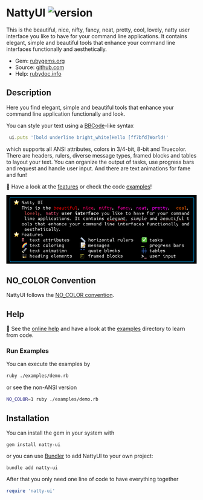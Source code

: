 # NattyUI ![version](https://img.shields.io/gem/v/natty-ui?label=)

This is the beautiful, nice, nifty, fancy, neat, pretty, cool, lovely, natty user interface you like to have for your command line applications. It contains elegant, simple and beautiful tools that enhance your command line interfaces functionally and aesthetically.

- Gem: [rubygems.org](https://rubygems.org/gems/natty-ui)
- Source: [github.com](https://github.com/mblumtritt/natty-ui)
- Help: [rubydoc.info](https://rubydoc.info/gems/natty-ui/NattyUI)

## Description

Here you find elegant, simple and beautiful tools that enhance your command line application functionally and look.

You can style your text using a [BBCode](https://en.wikipedia.org/wiki/BBCode)-like syntax

```ruby
 ui.puts '[bold underline bright_white]Hello [ff7bfd]World!'
```

which supports all ANSI attributes, colors in 3/4-bit, 8-bit and Truecolor. There are headers, rulers, diverse message types, framed blocks and tables to layout your text. You can organize the output of tasks, use progress bars and request and handle user input. And there are text animations for fame and fun!

🚀 Have a look at the [features](https://rubydoc.info/gems/natty-ui/NattyUI/Features) or check the code [examples](./examples/)!

![illustration](https://raw.githubusercontent.com/mblumtritt/natty-ui/main/examples/illustration.png)

## NO_COLOR Convention

NattyUI follows the [NO_COLOR convention](https://no-color.org).

## Help

📕 See the [online help](https://rubydoc.info/gems/natty-ui/NattyUI) and have a look at the [examples](./examples/) directory to learn from code.

### Run Examples

You can execute the examples by

```sh
ruby ./examples/demo.rb
```

or see the non-ANSI version

```sh
NO_COLOR=1 ruby ./examples/demo.rb
```

## Installation

You can install the gem in your system with

```shell
gem install natty-ui
```

or you can use [Bundler](http://gembundler.com/) to add NattyUI to your own project:

```shell
bundle add natty-ui
```

After that you only need one line of code to have everything together

```ruby
require 'natty-ui'
```
